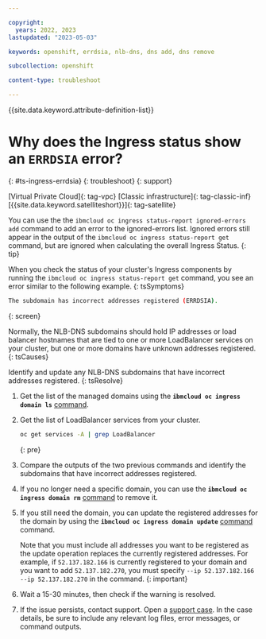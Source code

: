 ```yaml
---

copyright: 
  years: 2022, 2023
lastupdated: "2023-05-03"

keywords: openshift, errdsia, nlb-dns, dns add, dns remove

subcollection: openshift

content-type: troubleshoot

---
```


{{site.data.keyword.attribute-definition-list}}



# Why does the Ingress status show an `ERRDSIA` error?
{: #ts-ingress-errdsia}
{: troubleshoot}
{: support}



[Virtual Private Cloud]{: tag-vpc} [Classic infrastructure]{: tag-classic-inf} [{{site.data.keyword.satelliteshort}}]{: tag-satellite}

You can use the the `ibmcloud oc ingress status-report ignored-errors add` command to add an error to the ignored-errors list. Ignored errors still appear in the output of the `ibmcloud oc ingress status-report get` command, but are ignored when calculating the overall Ingress Status.
{: tip}

When you check the status of your cluster's Ingress components by running the `ibmcloud oc ingress status-report get` command, you see an error similar to the following example.
{: tsSymptoms}

```sh
The subdomain has incorrect addresses registered (ERRDSIA).
```
{: screen}


Normally, the NLB-DNS subdomains should hold IP addresses or load balancer hostnames that are tied to one or more LoadBalancer services on your cluster, but one or more domains have unknown addresses registered.
{: tsCauses}

Identify and update any NLB-DNS subdomains that have incorrect addresses registered.
{: tsResolve}

1. Get the list of the managed domains using the **`ibmcloud oc ingress domain ls`** [command](/docs/openshift?topic=openshift-kubernetes-service-cli#ingress-domain-ls).

1. Get the list of LoadBalancer services from your cluster.
    ```sh
    oc get services -A | grep LoadBalancer
    ```
    {: pre}
    
1. Compare the outputs of the two previous commands and identify the subdomains that have incorrect addresses registered.

1. If you no longer need a specific domain, you can use the **`ibmcloud oc ingress domain rm`** [command](/docs/openshift?topic=openshift-kubernetes-service-cli#ingress-domain-rm) to remove it.

1. If you still need the domain, you can update the registered addresses for the domain by using the **`ibmcloud oc ingress domain update`** [command](/docs/containers?topic=containers-kubernetes-service-cli#ingress-domain-update) command.
    
    Note that you must include all addresses you want to be registered as the update operation replaces the currently registered addresses. For example, if `52.137.182.166` is currently registered to your domain and you want to add `52.137.182.270`, you must specify `--ip 52.137.182.166 --ip 52.137.182.270` in the command.
    {: important}
    
1. Wait a 15-30 minutes, then check if the warning is resolved.

1. If the issue persists, contact support. Open a [support case](/docs/get-support?topic=get-support-using-avatar). In the case details, be sure to include any relevant log files, error messages, or command outputs.


